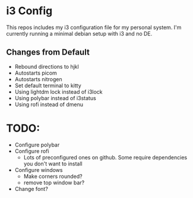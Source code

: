 
# i3 Config
This repos includes my i3 configuration file for my personal system. I'm currently running a minimal debian setup with i3 and no DE.

## Changes from Default 
- Rebound directions to hjkl
- Autostarts picom
- Autostarts nitrogen
- Set default terminal to kitty
- Using lightdm lock instead of i3lock
- Using polybar instead of i3status
- Using rofi instead of dmenu

# TODO:
- Configure polybar
- Configure rofi
    - Lots of preconfigured ones on github. Some require dependencies you don't want to install
- Configure windows
    - Make corners rounded?
    - remove top window bar?
- Change font?
